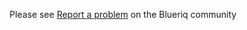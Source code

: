 Please see [Report a problem](https://my.blueriq.com/display/SUP/Report+a+problem) on the Blueriq community
